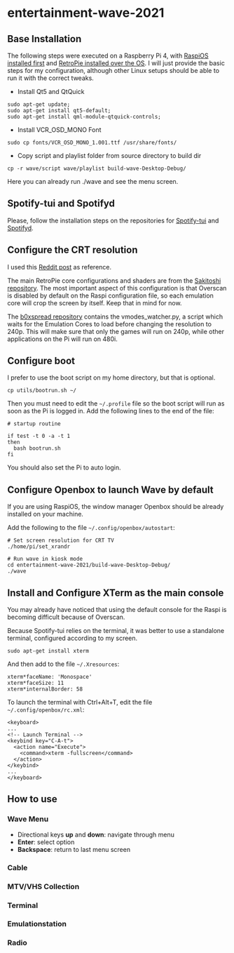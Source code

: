# entertainment-wave-2021

## Base Installation

The following steps were executed on a Raspberry Pi 4, with [RaspiOS installed first](https://www.raspberrypi.com/documentation/computers/getting-started.html) and [RetroPie installed over the OS](https://retropie.org.uk/docs/Manual-Installation/).
I will just provide the basic steps for my configuration, although other Linux setups should be able to run it with the correct tweaks.

- Install Qt5 and QtQuick
```
sudo apt-get update;
sudo apt-get install qt5-default;
sudo apt-get install qml-module-qtquick-controls;
```
- Install VCR_OSD_MONO Font
```
sudo cp fonts/VCR_OSD_MONO_1.001.ttf /usr/share/fonts/
```
- Copy script and playlist folder from source directory to build dir
```
cp -r wave/script wave/playlist build-wave-Desktop-Debug/
```
Here you can already run ./wave and see the menu screen.

## Spotify-tui and Spotifyd

Please, follow the installation steps on the repositories for [Spotify-tui](https://github.com/Rigellute/spotify-tui) and [Spotifyd](https://github.com/Spotifyd/spotifyd).

## Configure the CRT resolution

I used this [Reddit post](https://www.reddit.com/r/RetroPie/comments/q91tlj/pi4_35mm_to_rca_composite_on_a_crt_240p_now/) as reference.

The main RetroPie core configurations and shaders are from the [Sakitoshi repository](https://github.com/Sakitoshi/retropie-crt-tvout). 
The most important aspect of this configuration is that Overscan is disabled by default on the Raspi configuration file, so each emulation core will crop the screen by itself. Keep that in mind for now.

The [b0xspread repository](https://github.com/b0xspread/rpi4-crt) contains the vmodes_watcher.py, a script which waits for the Emulation Cores to load before changing the resolution to 240p. 
This will make sure that only the games will run on 240p, while other applications on the Pi will run on 480i.

## Configure boot

I prefer to use the boot script on my home directory, but that is optional.

```
cp utils/bootrun.sh ~/
```
Then you must need to edit the `~/.profile` file so the boot script will run as soon as the Pi is logged in. Add the following lines to the end of the file:
```
# startup routine

if test -t 0 -a -t 1
then
  bash bootrun.sh
fi
```
You should also set the Pi to auto login.

## Configure Openbox to launch Wave by default

If you are using RaspiOS, the window manager Openbox should be already installed on your machine.

Add the following to the file `~/.config/openbox/autostart`:

```
# Set screen resolution for CRT TV
./home/pi/set_xrandr

# Run wave in kiosk mode
cd entertainment-wave-2021/build-wave-Desktop-Debug/
./wave
```

## Install and Configure XTerm as the main console

You may already have noticed that using the default console for the Raspi is becoming difficult because of Overscan.

Because Spotify-tui relies on the terminal, it was better to use a standalone terminal, configured according to my screen.

```
sudo apt-get install xterm
```

And then add to the file `~/.Xresources`:
```
xterm*faceName: 'Monospace'
xterm*faceSize: 11
xterm*internalBorder: 58
```
To launch the terminal with Ctrl+Alt+T, edit the file `~/.config/openbox/rc.xml`:
```
<keyboard>
...
<!-- Launch Terminal -->
<keybind key="C-A-t">
  <action name="Execute">
    <command>xterm -fullscreen</command>
  </action>
</keybind>
...
</keyboard>
```

## How to use

### Wave Menu

- Directional keys **up** and **down**: navigate through menu
- **Enter**: select option
- **Backspace**: return to last menu screen

### Cable

### MTV/VHS Collection

### Terminal

### Emulationstation

### Radio
